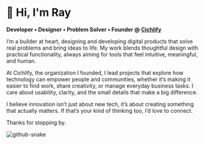 # 👋 Hi, I'm Ray  
**Developer • Designer • Problem Solver • Founder @ [Cichlify](https://github.com/cichlify-official)**

I’m a builder at heart, designing and developing digital products that solve real problems and bring ideas to life. My work blends thoughtful design with practical functionality, always aiming for tools that feel intuitive, meaningful, and human.

At Cichlify, the organization I founded, I lead projects that explore how technology can empower people and communities, whether it’s making it easier to find work, share creativity, or manage everyday business tasks. I care about usability, clarity, and the small details that make a big difference.

I believe innovation isn’t just about new tech, it’s about creating something that actually matters. If that’s your kind of thinking too, I’d love to connect.

Thanks for stopping by.

<picture>
  <source media="(prefers-color-scheme: dark)" srcset="https://raw.githubusercontent.com/tobiasmeyhoefer/tobiasmeyhoefer/output/github-snake-dark.svg" />
  <source media="(prefers-color-scheme: light)" srcset="https://raw.githubusercontent.com/tobiasmeyhoefer/tobiasmeyhoefer/output/github-snake.svg" />
  <img alt="github-snake" src="https://raw.githubusercontent.com/tobiasmeyhoefer/tobiasmeyhoefer/output/github-snake.svg" />
</picture>

<!-- ### ✍️ Random Dev Quote
![](https://quotes-github-readme.vercel.app/api?type=horizontal&theme=radical) -->



